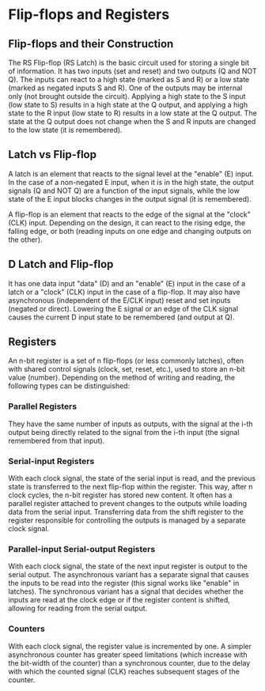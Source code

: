 <!--
SPDX-FileCopyrightText: Robert Ryszard Paciorek <rrp@opcode.eu.org>
SPDX-License-Identifier: MIT

AI tools (chat GPT) have been used for text translation and editing.
-->

# Flip-flops and Registers

## Flip-flops and their Construction

The RS Flip-flop (RS Latch) is the basic circuit used for storing a single bit of information. It has two inputs (set and reset) and two outputs (Q and NOT Q). The inputs can react to a high state (marked as S and R) or a low state (marked as negated inputs S and R). One of the outputs may be internal only (not brought outside the circuit). Applying a high state to the S input (low state to S) results in a high state at the Q output, and applying a high state to the R input (low state to R) results in a low state at the Q output. The state at the Q output does not change when the S and R inputs are changed to the low state (it is remembered).

## Latch vs Flip-flop

A latch is an element that reacts to the signal level at the "enable" (E) input. In the case of a non-negated E input, when it is in the high state, the output signals (Q and NOT Q) are a function of the input signals, while the low state of the E input blocks changes in the output signal (it is remembered).

A flip-flop is an element that reacts to the edge of the signal at the "clock" (CLK) input. Depending on the design, it can react to the rising edge, the falling edge, or both (reading inputs on one edge and changing outputs on the other).

## D Latch and Flip-flop

It has one data input "data" (D) and an "enable" (E) input in the case of a latch or a "clock" (CLK) input in the case of a flip-flop. It may also have asynchronous (independent of the E/CLK input) reset and set inputs (negated or direct). Lowering the E signal or an edge of the CLK signal causes the current D input state to be remembered (and output at Q).

## Registers

An n-bit register is a set of n flip-flops (or less commonly latches), often with shared control signals (clock, set, reset, etc.), used to store an n-bit value (number). Depending on the method of writing and reading, the following types can be distinguished:

### Parallel Registers

They have the same number of inputs as outputs, with the signal at the i-th output being directly related to the signal from the i-th input (the signal remembered from that input).

### Serial-input Registers

With each clock signal, the state of the serial input is read, and the previous state is transferred to the next flip-flop within the register. This way, after n clock cycles, the n-bit register has stored new content. It often has a parallel register attached to prevent changes to the outputs while loading data from the serial input. Transferring data from the shift register to the register responsible for controlling the outputs is managed by a separate clock signal.

### Parallel-input Serial-output Registers

With each clock signal, the state of the next input register is output to the serial output. The asynchronous variant has a separate signal that causes the inputs to be read into the register (this signal works like "enable" in latches). The synchronous variant has a signal that decides whether the inputs are read at the clock edge or if the register content is shifted, allowing for reading from the serial output.

### Counters

With each clock signal, the register value is incremented by one. A simpler asynchronous counter has greater speed limitations (which increase with the bit-width of the counter) than a synchronous counter, due to the delay with which the counted signal (CLK) reaches subsequent stages of the counter.
